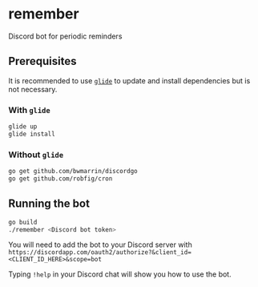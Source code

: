 # remember

Discord bot for periodic reminders

## Prerequisites

It is recommended to use [`glide`](https://github.com/Masterminds/glide) to update and install dependencies but is not necessary.

### With `glide`

```bash
glide up
glide install
```

### Without `glide`

```bash
go get github.com/bwmarrin/discordgo
go get github.com/robfig/cron
```

## Running the bot

```bash
go build
./remember <Discord bot token>
```

You will need to add the bot to your Discord server with `https://discordapp.com/oauth2/authorize?&client_id=<CLIENT_ID_HERE>&scope=bot`

Typing `!help` in your Discord chat will show you how to use the bot.

